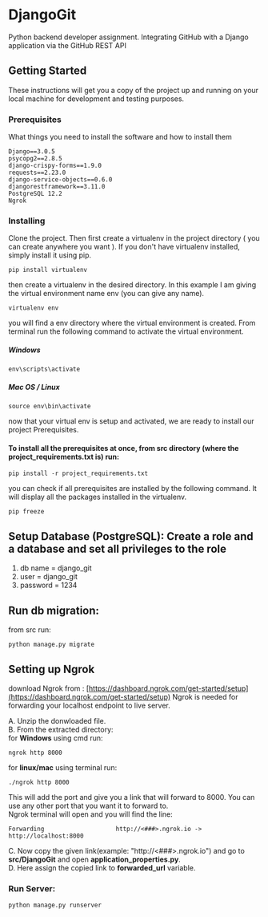# DjangoGit

Python backend developer assignment. Integrating GitHub with a Django application via the GitHub REST API

## Getting Started

These instructions will get you a copy of the project up and running on your local machine for development and testing purposes.

### Prerequisites

What things you need to install the software and how to install them

```
Django==3.0.5
psycopg2==2.8.5
django-crispy-forms==1.9.0
requests==2.23.0
django-service-objects==0.6.0
djangorestframework==3.11.0
PostgreSQL 12.2
Ngrok
```

### Installing

Clone the project. Then first create a virtualenv in the project directory ( you can create anywhere you want ). If you don't have virtualenv installed, simply install it using pip.

```
pip install virtualenv
```
then create a virtualenv in the desired directory. In this example I am giving the virtual environment name env (you can give any name). 

```
virtualenv env
```
you will find a env directory where the virtual environment is created. From terminal run the following command to activate the virtual environment.

##### Windows
```
env\scripts\activate
```
##### Mac OS / Linux
```
source env\bin\activate
```

now that your virtual env is setup and activated, we are ready to install our project Prerequisites.

#### To install all the prerequisites at once, from src directory (where the project_requirements.txt is) run:

```
pip install -r project_requirements.txt
```

you can check if all prerequisites are installed by the following command. It will display all the packages installed in the virtualenv.

```
pip freeze
```
## Setup Database (PostgreSQL): Create a role and a database and set all privileges to the role

1. db name = django_git
2. user = django_git
3. password = 1234

## Run db migration:

from src run:

```
python manage.py migrate
```

## Setting up Ngrok

download Ngrok from : [https://dashboard.ngrok.com/get-started/setup](https://dashboard.ngrok.com/get-started/setup)
Ngrok is needed for forwarding your localhost endpoint to live server.

A. Unzip the donwloaded file.  
B. From the extracted directory:  
for **Windows** using cmd run:  
```
ngrok http 8000
```
for **linux/mac** using terminal run:  
```
./ngrok http 8000
```
This will add the port and give you a link that will forward to 8000. You can use any other port that you want it to forward to.  
Ngrok terminal will open and you will find the line: 
```
Forwarding                    http://<###>.ngrok.io -> http://localhost:8000
```
C. Now copy the given link(example: "http://<###>.ngrok.io") and go to **src/DjangoGit** and open **application_properties.py**.  
D. Here assign the copied link to **forwarded_url** variable.   

### Run Server:

```
python manage.py runserver
```




